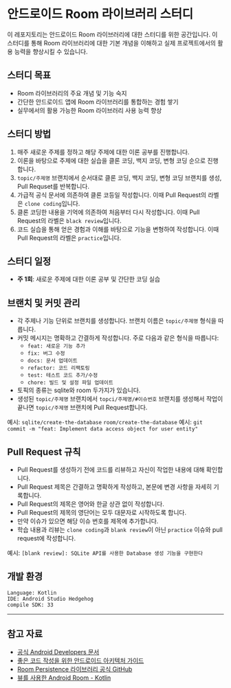 # 안드로이드 Room 라이브러리 스터디

이 레포지토리는 안드로이드 Room 라이브러리에 대한 스터디를 위한 공간입니다. 이 스터디를 통해 Room 라이브러리에 대한 기본 개념을 이해하고 실제 프로젝트에서의 활용 능력을 향상시킬 수 있습니다.

## 스터디 목표

- Room 라이브러리의 주요 개념 및 기능 숙지
- 간단한 안드로이드 앱에 Room 라이브러리를 통합하는 경험 쌓기
- 실무에서의 활용 가능한 Room 라이브러리 사용 능력 향상

## 스터디 방법

1. 매주 새로운 주제를 정하고 해당 주제에 대한 이론 공부를 진행합니다.
2. 이론을 바탕으로 주제에 대한 실습을 클론 코딩, 백지 코딩, 변형 코딩 순으로 진행합니다.
3. `topic/주제명` 브랜치에서 순서대로 클론 코딩, 백지 코딩, 변형 코딩 브랜치를 생성, Pull Requset를 반복합니다.
4. 가급적 공식 문서에 의존하여 클론 코등일 작성합니다. 이때 Pull Request의 라벨은 `clone coding`입니다.
5. 클론 코딩한 내용을 기억에 의존하여 처음부터 다시 작성합니다. 이때 Pull Request의 라벨은 `black review`입니다.
6. 코드 실습을 통해 얻은 경험과 이해를 바탕으로 기능을 변형하여 작성합니다. 이때 Pull Request의 라벨은 `practice`입니다.

## 스터디 일정

- **주 1회**: 새로운 주제에 대한 이론 공부 및 간단한 코딩 실습

## 브랜치 및 커밋 관리

- 각 주제나 기능 단위로 브랜치를 생성합니다. 브랜치 이름은 `topic/주제명` 형식을 따릅니다.
- 커밋 메시지는 명확하고 간결하게 작성합니다. 주로 다음과 같은 형식을 따릅니다:
  - `feat: 새로운 기능 추가`
  - `fix: 버그 수정`
  - `docs: 문서 업데이트`
  - `refactor: 코드 리팩토링`
  - `test: 테스트 코드 추가/수정`
  - `chore: 빌드 및 설정 파일 업데이트`
- 토픽의 종류는 sqlite와 room 두가지가 있습니다.
- 생성된 `topic/주제명` 브랜치에서 `topci/주제명/#이슈번호` 브랜치를 생성해서 작업이 끝나면 `topic/주제명` 브랜치에 Pull Request합니다.

예시: `sqlite/create-the-database` `room/create-the-database`
예시: `git commit -m "feat: Implement data access object for user entity"`

## Pull Request 규칙

- Pull Request를 생성하기 전에 코드를 리뷰하고 자신이 작업한 내용에 대해 확인합니다.
- Pull Request 제목은 간결하고 명확하게 작성하고, 본문에 변경 사항을 자세히 기록합니다.
- Pull Request의 제목은 영어와 한글 상관 없이 작성합니다.
- Pull Request의 제목의 영단어는 모두 대문자로 시작하도록 합니다.
- 만약 이슈가 있으면 해당 이슈 번호를 제목에 추가합니다.
- 학습 내용과 리뷰는 `clone coding`과 `blank review`이 아닌 `practice` 이슈와 pull request에 작성합니다.

예시: `[blank review]: SQLite API를 사용한 Database 생성 기능을 구현한다`

## 개발 환경
```
Language: Kotlin
IDE: Android Studio Hedgehog
compile SDK: 33
```
---
## 참고 자료

- [공식 Android Developers 문서](https://developer.android.com/training/data-storage/room)
- [좋은 코드 작성을 위한 안드로이드 아키텍처 가이드](https://developer.android.com/jetpack/guide)
- [Room Persistence 라이브러리 공식 GitHub](https://github.com/android/architecture-components-samples/tree/main/BasicSample)
- [뷰를 사용한 Android Room - Kotlin](https://developer.android.com/codelabs/android-room-with-a-view-kotlin?hl=ko#0)
